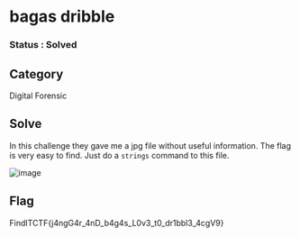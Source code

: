 # bagas dribble

### Status : Solved

## Category
Digital Forensic

## Solve
In this challenge they gave me a jpg file without useful information. The flag is very easy to find. Just do a `strings` command to this file.

![image](https://github.com/user-attachments/assets/5a88554e-b2b0-4118-a6ef-90ca41eda55e)

## Flag
FindITCTF{j4ngG4r_4nD_b4g4s_L0v3_t0_dr1bbl3_4cgV9}
